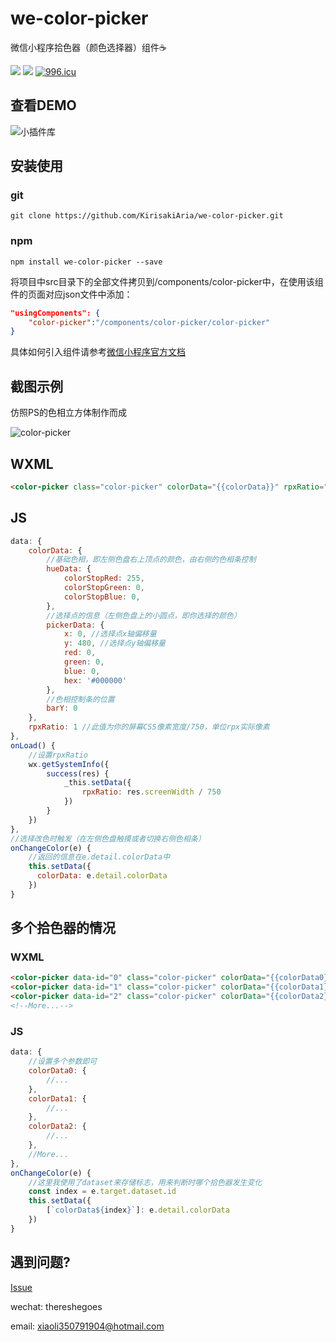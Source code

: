 # we-color-picker

微信小程序拾色器（颜色选择器）组件☕

[![](https://img.shields.io/npm/v/we-color-picker.svg)](https://www.npmjs.com/package/we-color-picker/)
[![](https://img.shields.io/badge/小程序-@拾色器-green.svg)]()
[![996.icu](https://img.shields.io/badge/link-996.icu-red.svg)](https://996.icu)

## 查看DEMO

![小插件库](https://i.loli.net/2019/01/02/5c2c2f86cce15.jpg)

## 安装使用

### git

```
git clone https://github.com/KirisakiAria/we-color-picker.git
```

### npm

```
npm install we-color-picker --save
```

将项目中src目录下的全部文件拷贝到/components/color-picker中，在使用该组件的页面对应json文件中添加：
```json
"usingComponents": {
    "color-picker":"/components/color-picker/color-picker"
}
```
具体如何引入组件请参考[微信小程序官方文档](https://developers.weixin.qq.com/miniprogram/dev/framework/custom-component/wxml-wxss.html)

## 截图示例

仿照PS的色相立方体制作而成

![color-picker](https://i.loli.net/2019/01/02/5c2c2f86a2426.jpg)

## WXML

```HTML
<color-picker class="color-picker" colorData="{{colorData}}" rpxRatio="{{rpxRatio}}" bindchangecolor="onChangeColor"></color-picker>
```

## JS

```javascript
data: {
    colorData: {
        //基础色相，即左侧色盘右上顶点的颜色，由右侧的色相条控制
        hueData: {
            colorStopRed: 255,
            colorStopGreen: 0,
            colorStopBlue: 0,
        },
        //选择点的信息（左侧色盘上的小圆点，即你选择的颜色）
        pickerData: {
            x: 0, //选择点x轴偏移量
            y: 480, //选择点y轴偏移量
            red: 0, 
            green: 0,
            blue: 0, 
            hex: '#000000'
        },
        //色相控制条的位置
        barY: 0
    },
    rpxRatio: 1 //此值为你的屏幕CSS像素宽度/750，单位rpx实际像素
},
onLoad() {
    //设置rpxRatio
    wx.getSystemInfo({
        success(res) {
            _this.setData({
                rpxRatio: res.screenWidth / 750
            })
        }
    })
},
//选择改色时触发（在左侧色盘触摸或者切换右侧色相条）
onChangeColor(e) {
    //返回的信息在e.detail.colorData中
    this.setData({
      colorData: e.detail.colorData
    })
}
```

## 多个拾色器的情况

### WXML
```HTML
<color-picker data-id="0" class="color-picker" colorData="{{colorData0}}" rpxRatio="{{rpxRatio}}" bindchangecolor="onChangeColor"></color-picker>
<color-picker data-id="1" class="color-picker" colorData="{{colorData1}}" rpxRatio="{{rpxRatio}}" bindchangecolor="onChangeColor"></color-picker>
<color-picker data-id="2" class="color-picker" colorData="{{colorData2}}" rpxRatio="{{rpxRatio}}" bindchangecolor="onChangeColor"></color-picker>
<!--More...-->
```

### JS
```javascript
data: {
    //设置多个参数即可
    colorData0: {
        //...
    },
    colorData1: {
        //...
    },
    colorData2: {
        //...
    },
    //More...
},
onChangeColor(e) {
    //这里我使用了dataset来存储标志，用来判断时哪个拾色器发生变化
    const index = e.target.dataset.id
    this.setData({
        [`colorData${index}`]: e.detail.colorData
    })
}
```

## 遇到问题?

[Issue](https://github.com/KirisakiAria/we-color-picker/issues)

wechat: thereshegoes 

email: xiaoli350791904@hotmail.com
